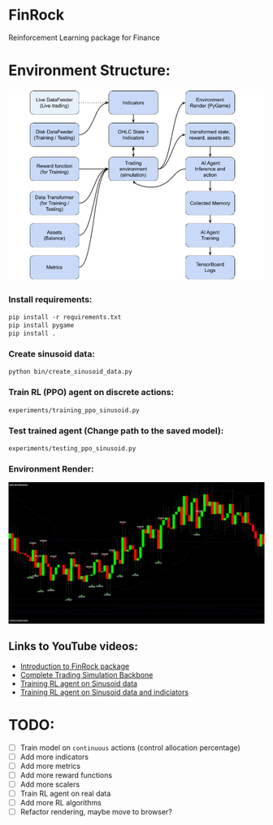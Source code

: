 # FinRock
Reinforcement Learning package for Finance

# Environment Structure:
<p align="center">
  <img src="Tutorials\Documents\04_FinRock.jpg">
</p>

### Install requirements:
```
pip install -r requirements.txt
pip install pygame
pip install .
```

### Create sinusoid data:
```
python bin/create_sinusoid_data.py
```

### Train RL (PPO) agent on discrete actions:
```
experiments/training_ppo_sinusoid.py
```

### Test trained agent (Change path to the saved model):
```
experiments/testing_ppo_sinusoid.py
```

### Environment Render:
<p align="center">
  <img src="Tutorials\Documents\04_FinRock_render.png">
</p>

## Links to YouTube videos:
- [Introduction to FinRock package](https://youtu.be/xU_YJB7vilA)
- [Complete Trading Simulation Backbone](https://youtu.be/1z5geob8Yho)
- [Training RL agent on Sinusoid data](https://youtu.be/JkA4BuYvWyE)
- [Training RL agent on Sinusoid data and indiciators](https://youtu.be/bGpBEnKzIdo)

# TODO:
- [ ] Train model on `continuous` actions (control allocation percentage)
- [ ] Add more indicators
- [ ] Add more metrics
- [ ] Add more reward functions
- [ ] Add more scalers
- [ ] Train RL agent on real data
- [ ] Add more RL algorithms
- [ ] Refactor rendering, maybe move to browser?